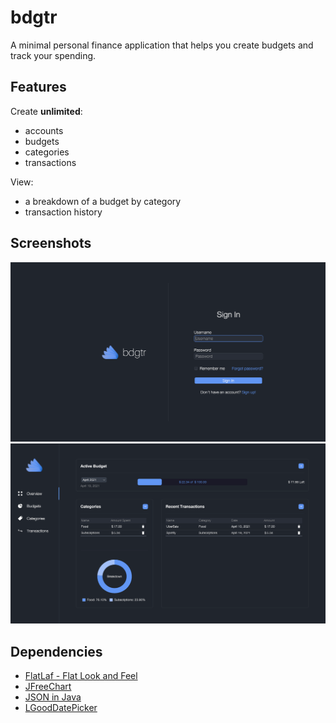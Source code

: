 # bdgtr
A minimal personal finance application that helps you create budgets and track your spending.

## Features
Create **unlimited**:
* accounts
* budgets
* categories
* transactions

View:
* a breakdown of a budget by category
* transaction history

## Screenshots
![](screenshots/Bdgtr_Sign_In.png)
![](screenshots/Bdgtr_Overview.png)

## Dependencies
* [FlatLaf - Flat Look and Feel](https://github.com/JFormDesigner/FlatLaf)
* [JFreeChart](https://github.com/jfree/jfreechart)
* [JSON in Java](https://github.com/stleary/JSON-java)
* [LGoodDatePicker](https://github.com/LGoodDatePicker/LGoodDatePicker)